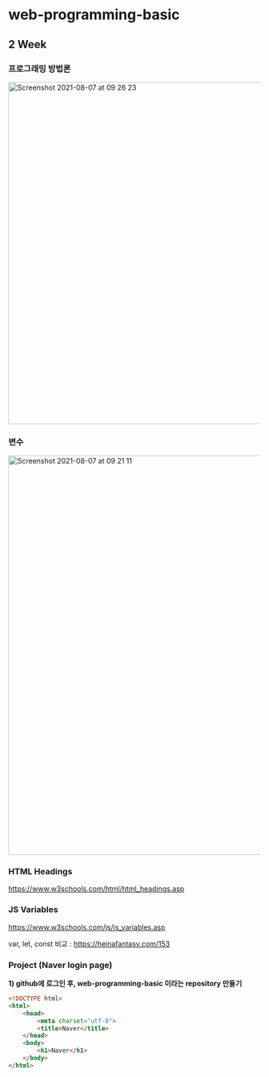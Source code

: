 # web-programming-basic

## 2 Week

### 프로그래밍 방법론
<img width="683" alt="Screenshot 2021-08-07 at 09 26 23" src="https://user-images.githubusercontent.com/86503646/128581943-269d6c67-420d-4de0-8368-48a6d437fc95.png">

### 변수
<img width="798" alt="Screenshot 2021-08-07 at 09 21 11" src="https://user-images.githubusercontent.com/86503646/128581756-f69a3dd6-0e87-48b0-bd29-f271b310ebda.png">

### HTML Headings
https://www.w3schools.com/html/html_headings.asp

### JS Variables
https://www.w3schools.com/js/js_variables.asp

var, let, const 비교 : https://heinafantasy.com/153

### Project (Naver login page)

**1) github에 로그인 후, web-programming-basic 이라는 repository 만들기**

```html
<!DOCTYPE html>
<html>
    <head>
        <meta charset="utf-8">
        <title>Naver</title>
    </head>
    <body>
        <h1>Naver</h1>
    </body>
</html>
```
